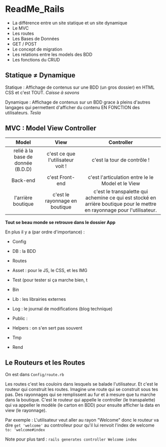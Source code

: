 # ReadMe_Rails

+ La différence entre un site statique et un site dynamique
+ Le MVC
+ Les routes
+ Les Bases de Données
+ GET / POST
+ Le concept de migration
+ Les relations entre les models des BDD
+ Les fonctions du CRUD

## Statique ≠ Dynamique

Statique : Affichage de contenus sur une BDD (un gros dossier) en HTML CSS et c'est TOUT.
_Caisse à savons_


Dynamique : Affichage de contenus sur un BDD grace à pleins d'autres langages qui permettent d'afficher du contenu EN FONCTION des utilisateurs.
_Tesla_

## MVC : Model View Controller

| Model	                           | View                                     | Controller                           |
| :------------------------------: |:----------------------------------------:| :-----------------------------------:|
| relié à la base de donnée (B.D.D)| c'est ce que l'utilisateur voit !        | c'est la tour de contrôle ! |
| Back-end                         | c'est Front-end                          | c'est l'articulation entre le le Model et le View |
| l'arrière boutique               | c'est le rayonnage en boutique           | c'est le transpalette qui achemine ce qui est stocké en arrière boutique pour le mettre en rayonnage pour l'utilisateur. |


**Tout se beau monde se retrouve dans le dossier App**

En plus il y a (par ordre d'importance) :
- Config
- DB : la BDD
- Routes
- Asset : pour le JS, le CSS, et les IMG
- Test (pour tester si ça marche bien, t

- Bin

- Lib : les librairies externes
- Log : le journal de modifications (blog technique)
- Public :
- Helpers : on s'en sert pas souvent
- Tmp
- Rend

## Le Routeurs et les Routes

On est dans `Config/route.rb`

Les routes c'est les couloirs dans lesquels se balade l'utilisateur. Et c'est le routeur qui construit les routes. Imagine une route qui se construit sous tes pas. Des rayonnages qui se remplissent au fur et à mesure que tu marche dans la boutique.
C'est le routeur qui appelle le controller (le transpalette) qui va appeller le modèle (le carton en BDD) pour ensuite afficher la data en view (le rayonnage).

Par exemple : L'utilisateur veut aller au rayon "Welcome" donc le routeur va dire `get 'welcome'` au controlleur pour qu'il lui renvoit l'index de welcome `to: 'welcome#index`  
  


Note pour plus tard : `rails generates controller Welcome index`




























